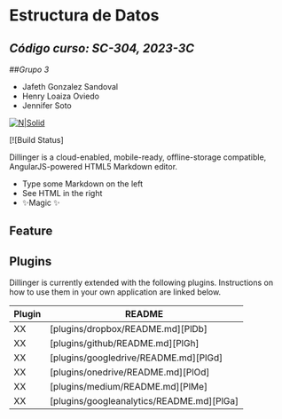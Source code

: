 # Estructura de Datos
## _Código curso: SC-304, 2023-3C_
##_Grupo 3_
- Jafeth Gonzalez Sandoval
- Henry Loaiza Oviedo
- Jennifer Soto


[![N|Solid](https://cldup.com/dTxpPi9lDf.thumb.png)](https://nodesource.com/products/nsolid)

[![Build Status]

Dillinger is a cloud-enabled, mobile-ready, offline-storage compatible,
AngularJS-powered HTML5 Markdown editor.

- Type some Markdown on the left
- See HTML in the right
- ✨Magic ✨

## Feature

## Plugins

Dillinger is currently extended with the following plugins.
Instructions on how to use them in your own application are linked below.

| Plugin | README |
| ------ | ------ |
| XX | [plugins/dropbox/README.md][PlDb] |
| XX | [plugins/github/README.md][PlGh] |
| XX | [plugins/googledrive/README.md][PlGd] |
| XX | [plugins/onedrive/README.md][PlOd] |
| XX | [plugins/medium/README.md][PlMe] |
| XX | [plugins/googleanalytics/README.md][PlGa] |

